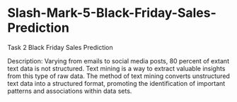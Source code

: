 # Slash-Mark-5-Black-Friday-Sales-Prediction

Task 2 Black Friday Sales Prediction

Description: Varying from emails to social media posts, 80 percent of extant text data is not structured. Text mining is a way to extract valuable insights from this type of raw data. The method of text mining converts unstructured text data into a structured format, promoting the identification of important patterns and associations within data sets.
